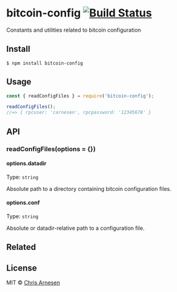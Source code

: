# bitcoin-config [![Build Status](https://travis-ci.com/carnesen/bitcoin-config.svg?branch=master)](https://travis-ci.com/carnesen/bitcoin-config)

Constants and utilities related to bitcoin configuration

## Install

```
$ npm install bitcoin-config
```

## Usage

```js
const { readConfigFiles } = require('bitcoin-config');

readConfigFiles();
//=> { rpcuser: 'carnesen', rpcpassword: '12345678' }
```

## API

### readConfigFiles(options = {})

#### options.datadir

Type: `string`

Absolute path to a directory containing bitcoin configuration files.

#### options.conf

Type: `string`

Absolute or datadir-relative path to a configuration file.


## Related

## License

MIT © [Chris Arnesen](https://www.carnesen.com)
